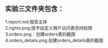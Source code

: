 ## 实验三文件夹包含：
1.report.md:报告主体<br>
2.rights.png:授予自定义用户访问表空间权限<br>
3.orders.png：创建orders表的截图<br>
4.orders_details.png:创建orders_details表的截图<br>
